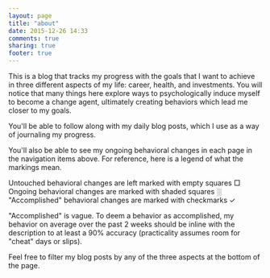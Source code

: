 ```yaml
---
layout: page
title: "about"
date: 2015-12-26 14:33
comments: true
sharing: true
footer: true
---
```

This is a blog that tracks my progress with the goals that I want to achieve in three different aspects of my life: career, health, and investments. You will notice that many things here explore ways to psychologically induce myself to become a change agent, ultimately creating behaviors which lead me closer to my goals. 

You'll be able to follow along with my daily blog posts, which I use as a way of journaling my progress. 

You'll also be able to see my ongoing behavioral changes in each page in the navigation items above. For reference, here is a legend of what the markings mean.

Untouched behavioral changes are left marked with empty squares □<br/>
Ongoing behavioral changes are marked with shaded squares ░<br/>
"Accomplished" behavioral changes are marked with checkmarks ✓<br/>

"Accomplished" is vague. To deem a behavior as accomplished, my behavior on average over the past 2 weeks should be inline with the description to at least a 90% accuracy (practicality assumes room for "cheat" days or slips).

Feel free to filter my blog posts by any of the three aspects at the bottom of the page.